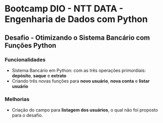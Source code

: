 # Bootcamp DIO - NTT DATA - Engenharia de Dados com Python

## Desafio - Otimizando o Sistema Bancário com Funções Python

### Funcionalidades

- Sistema Bancário em Python: com as três operações primordiais: **depósito**, **saque** e **extrato** 
- Criando três novas funções para **novo usuário**, **nova conta** e **listar usuário**


### Melhorias

- Criação do campo para **listagem dos usuários**, o qual não foi proposto para o desafio.
